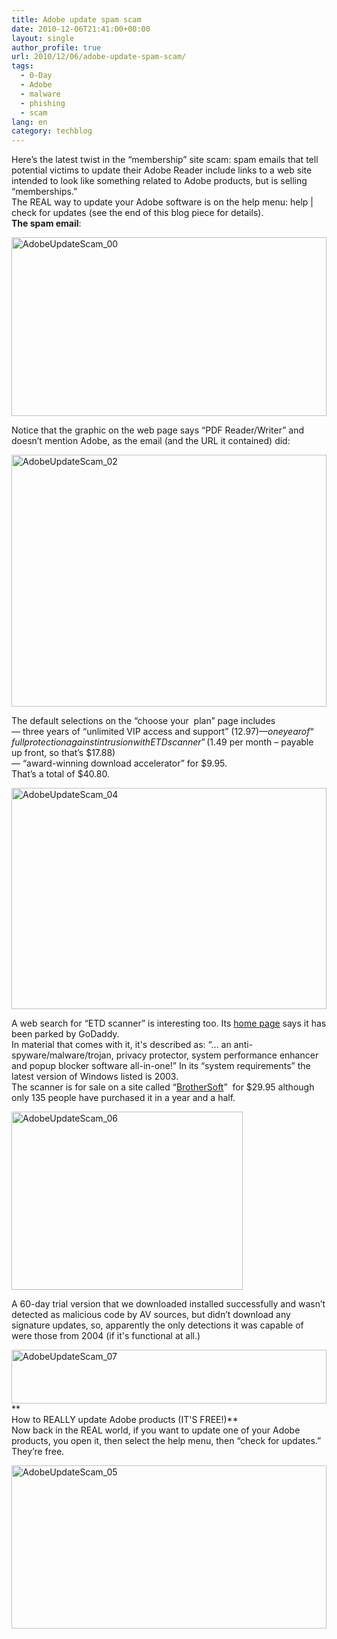 ```yaml
---
title: Adobe update spam scam
date: 2010-12-06T21:41:00+00:00
layout: single
author_profile: true
url: 2010/12/06/adobe-update-spam-scam/
tags:
  - 0-Day
  - Adobe
  - malware
  - phishing
  - scam
lang: en
category: techblog
---
```

Here’s the latest twist in the “membership” site scam: spam emails that tell potential victims to update their Adobe Reader include links to a web site intended to look like something related to Adobe products, but is selling “memberships.”  
The REAL way to update your Adobe software is on the help menu: help | check for updates (see the end of this blog piece for details).  
**The spam email**:

[<img title="AdobeUpdateScam_00" border="0" alt="AdobeUpdateScam_00" src="http://lh4.ggpht.com/_vaUVXcmC3OI/TP1RNxi3mMI/AAAAAAAADXc/qlCCXp7XA5U/AdobeUpdateScam_00_thumb%5B1%5D.jpg?imgmax=800" width="504" height="286" />](http://lh5.ggpht.com/_vaUVXcmC3OI/TP1RMGCbfGI/AAAAAAAADXY/-jGpzRHq-pE/s1600-h/AdobeUpdateScam_00%5B3%5D.jpg)

Notice that the graphic on the web page says “PDF Reader/Writer” and doesn’t mention Adobe, as the email (and the URL it contained) did:

[<img title="AdobeUpdateScam_02" border="0" alt="AdobeUpdateScam_02" src="http://lh4.ggpht.com/_vaUVXcmC3OI/TP1RWnYgxoI/AAAAAAAADXk/8kOPY43Lf7A/AdobeUpdateScam_02_thumb%5B1%5D.png?imgmax=800" width="504" height="403" />](http://lh3.ggpht.com/_vaUVXcmC3OI/TP1RRm9HReI/AAAAAAAADXg/epnE1M89AWU/s1600-h/AdobeUpdateScam_02%5B3%5D.png)

The default selections on the “choose your  plan” page includes  
— three years of “unlimited VIP access and support” ($12.97)  
— one year of “full protection against intrusion with ETD scanner” ($1.49 per month – payable up front, so that’s $17.88)  
— “award-winning download accelerator” for $9.95.  
That’s a total of $40.80.

[<img title="AdobeUpdateScam_04" border="0" alt="AdobeUpdateScam_04" src="http://lh4.ggpht.com/_vaUVXcmC3OI/TP1RcO3uBXI/AAAAAAAADXs/Ix21w38KjLE/AdobeUpdateScam_04_thumb%5B1%5D.png?imgmax=800" width="504" height="354" />](http://lh3.ggpht.com/_vaUVXcmC3OI/TP1RZL1lxbI/AAAAAAAADXo/W6PyqSPDf4w/s1600-h/AdobeUpdateScam_04%5B3%5D.png)

A web search for “ETD scanner” is interesting too. Its [home page](http://etdscanner.com/) says it has been parked by GoDaddy.  
In material that comes with it, it's described as: “… an anti-spyware/malware/trojan, privacy protector, system performance enhancer and popup blocker software all-in-one!” In its “system requirements” the latest version of Windows listed is 2003.  
The scanner is for sale on a site called “[BrotherSoft](http://www.brothersoft.com/etd-scanner-218261.html)”  for $29.95 although only 135 people have purchased it in a year and a half.

[<img title="AdobeUpdateScam_06" border="0" alt="AdobeUpdateScam_06" src="http://lh3.ggpht.com/_vaUVXcmC3OI/TP1Rfb5whDI/AAAAAAAADX0/NMg3QeRAOq4/AdobeUpdateScam_06_thumb%5B1%5D.png?imgmax=800" width="370" height="285" />](http://lh3.ggpht.com/_vaUVXcmC3OI/TP1RdIeBPHI/AAAAAAAADXw/mLAD58je_T4/s1600-h/AdobeUpdateScam_06%5B3%5D.png)

A 60-day trial version that we downloaded installed successfully and wasn’t detected as malicious code by AV sources, but didn’t download any signature updates, so, apparently the only detections it was capable of were those from 2004 (if it's functional at all.)

[<img title="AdobeUpdateScam_07" border="0" alt="AdobeUpdateScam_07" src="http://lh3.ggpht.com/_vaUVXcmC3OI/TP1RhnkvsHI/AAAAAAAADX8/L-DpxhphMxE/AdobeUpdateScam_07_thumb%5B1%5D.png?imgmax=800" width="504" height="86" />](http://lh6.ggpht.com/_vaUVXcmC3OI/TP1RgStrNDI/AAAAAAAADX4/q4ZFag0ykwA/s1600-h/AdobeUpdateScam_07%5B3%5D.png)  
     **  
How to REALLY update Adobe products (IT'S FREE!)**  
Now back in the REAL world, if you want to update one of your Adobe products, you open it, then select the help menu, then “check for updates.” They’re free.

[<img title="AdobeUpdateScam_05" border="0" alt="AdobeUpdateScam_05" src="http://lh4.ggpht.com/_vaUVXcmC3OI/TP1RmrS4dSI/AAAAAAAADYE/SiuH_i5L8aI/AdobeUpdateScam_05_thumb%5B1%5D.png?imgmax=800" width="504" height="261" />](http://lh4.ggpht.com/_vaUVXcmC3OI/TP1RjnHcBiI/AAAAAAAADYA/_ZTyYrWiE0o/s1600-h/AdobeUpdateScam_05%5B3%5D.png)